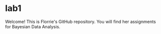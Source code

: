 # lab1

Welcome! This is Florrie's GitHub repository. You will find her assignments for Bayesian Data Analysis.